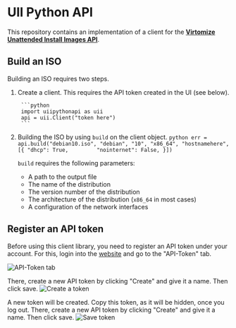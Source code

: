 # UII Python API
This repository contains an implementation of a client for the [**Virtomize Unattended Install Images API**](https://uii.virtomize.com/).

## Build an ISO
Building an ISO requires two steps.
1. Create a client. 
This requires the API token created in the UI (see below). 

        ```python
        import uiipythonapi as uii
        api = uii.Client("token here")
        ```

2. Building the ISO by using `build` on the client object. 
        ```python
        err = api.build("debian10.iso", "debian", "10", "x86_64", "hostnamehere", [{
                "dhcp": True,        
                "nointernet": False,
        }])
        ```
   
   `build` requires the following parameters: 
   - A path to the output file
   - The name of the distribution
   - The version number of the distribution
   - The architecture of the distribution (`x86_64` in most cases)
   - A configuration of the network interfaces
      
## Register an API token
Before using this client library, you need to register an API token under your account.
For this, login into the [website](virtomize.com) and go to the "API-Token" tab.

![API-Token tab](https://github.com/Virtomize/uii_go_api/blob/60f79a50fc429f630eba553aaf057e6daa12ef97/doc/api-token.png "API-Token tab")

There, create a new API token by clicking "Create" and give it a name. Then click save.
![Create a token](https://github.com/Virtomize/uii_go_api/blob/60f79a50fc429f630eba553aaf057e6daa12ef97/doc/api-token-create.png "Create a token")

A new token will be created.
Copy this token, as it will be hidden, once you log out.
There, create a new API token by clicking "Create" and give it a name. Then click save.
![Save token](https://github.com/Virtomize/uii_go_api/blob/60f79a50fc429f630eba553aaf057e6daa12ef97/doc/api-token-created.png "Save token")


